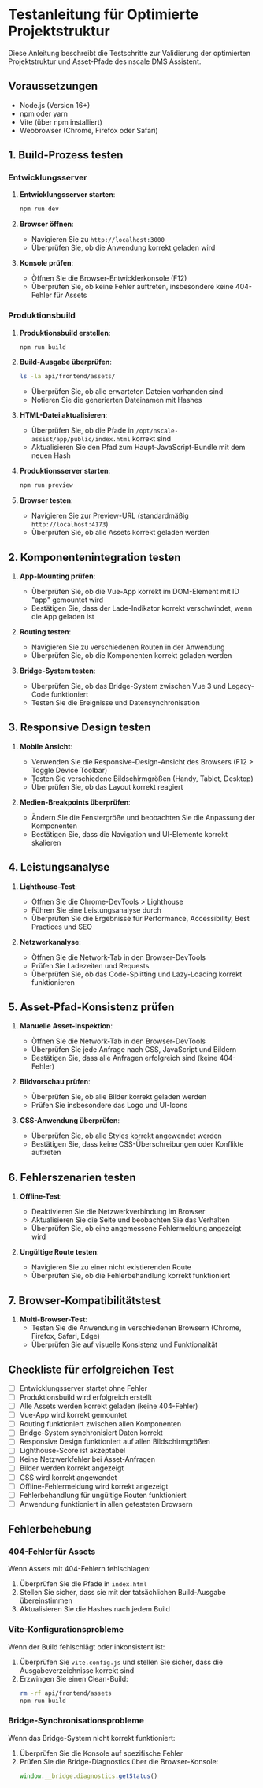 # Testanleitung für Optimierte Projektstruktur

Diese Anleitung beschreibt die Testschritte zur Validierung der optimierten Projektstruktur und Asset-Pfade des nscale DMS Assistent.

## Voraussetzungen

- Node.js (Version 16+)
- npm oder yarn
- Vite (über npm installiert)
- Webbrowser (Chrome, Firefox oder Safari)

## 1. Build-Prozess testen

### Entwicklungsserver

1. **Entwicklungsserver starten**:
   ```bash
   npm run dev
   ```

2. **Browser öffnen**:
   - Navigieren Sie zu `http://localhost:3000`
   - Überprüfen Sie, ob die Anwendung korrekt geladen wird

3. **Konsole prüfen**:
   - Öffnen Sie die Browser-Entwicklerkonsole (F12)
   - Überprüfen Sie, ob keine Fehler auftreten, insbesondere keine 404-Fehler für Assets

### Produktionsbuild

1. **Produktionsbuild erstellen**:
   ```bash
   npm run build
   ```

2. **Build-Ausgabe überprüfen**:
   ```bash
   ls -la api/frontend/assets/
   ```
   - Überprüfen Sie, ob alle erwarteten Dateien vorhanden sind
   - Notieren Sie die generierten Dateinamen mit Hashes

3. **HTML-Datei aktualisieren**:
   - Überprüfen Sie, ob die Pfade in `/opt/nscale-assist/app/public/index.html` korrekt sind
   - Aktualisieren Sie den Pfad zum Haupt-JavaScript-Bundle mit dem neuen Hash

4. **Produktionsserver starten**:
   ```bash
   npm run preview
   ```

5. **Browser testen**:
   - Navigieren Sie zur Preview-URL (standardmäßig `http://localhost:4173`)
   - Überprüfen Sie, ob alle Assets korrekt geladen werden

## 2. Komponentenintegration testen

1. **App-Mounting prüfen**:
   - Überprüfen Sie, ob die Vue-App korrekt im DOM-Element mit ID "app" gemountet wird
   - Bestätigen Sie, dass der Lade-Indikator korrekt verschwindet, wenn die App geladen ist

2. **Routing testen**:
   - Navigieren Sie zu verschiedenen Routen in der Anwendung
   - Überprüfen Sie, ob die Komponenten korrekt geladen werden

3. **Bridge-System testen**:
   - Überprüfen Sie, ob das Bridge-System zwischen Vue 3 und Legacy-Code funktioniert
   - Testen Sie die Ereignisse und Datensynchronisation

## 3. Responsive Design testen

1. **Mobile Ansicht**:
   - Verwenden Sie die Responsive-Design-Ansicht des Browsers (F12 > Toggle Device Toolbar)
   - Testen Sie verschiedene Bildschirmgrößen (Handy, Tablet, Desktop)
   - Überprüfen Sie, ob das Layout korrekt reagiert

2. **Medien-Breakpoints überprüfen**:
   - Ändern Sie die Fenstergröße und beobachten Sie die Anpassung der Komponenten
   - Bestätigen Sie, dass die Navigation und UI-Elemente korrekt skalieren

## 4. Leistungsanalyse

1. **Lighthouse-Test**:
   - Öffnen Sie die Chrome-DevTools > Lighthouse
   - Führen Sie eine Leistungsanalyse durch
   - Überprüfen Sie die Ergebnisse für Performance, Accessibility, Best Practices und SEO

2. **Netzwerkanalyse**:
   - Öffnen Sie die Network-Tab in den Browser-DevTools
   - Prüfen Sie Ladezeiten und Requests
   - Überprüfen Sie, ob das Code-Splitting und Lazy-Loading korrekt funktionieren

## 5. Asset-Pfad-Konsistenz prüfen

1. **Manuelle Asset-Inspektion**:
   - Öffnen Sie die Network-Tab in den Browser-DevTools
   - Überprüfen Sie jede Anfrage nach CSS, JavaScript und Bildern
   - Bestätigen Sie, dass alle Anfragen erfolgreich sind (keine 404-Fehler)

2. **Bildvorschau prüfen**:
   - Überprüfen Sie, ob alle Bilder korrekt geladen werden
   - Prüfen Sie insbesondere das Logo und UI-Icons

3. **CSS-Anwendung überprüfen**:
   - Überprüfen Sie, ob alle Styles korrekt angewendet werden
   - Bestätigen Sie, dass keine CSS-Überschreibungen oder Konflikte auftreten

## 6. Fehlerszenarien testen

1. **Offline-Test**:
   - Deaktivieren Sie die Netzwerkverbindung im Browser
   - Aktualisieren Sie die Seite und beobachten Sie das Verhalten
   - Überprüfen Sie, ob eine angemessene Fehlermeldung angezeigt wird

2. **Ungültige Route testen**:
   - Navigieren Sie zu einer nicht existierenden Route
   - Überprüfen Sie, ob die Fehlerbehandlung korrekt funktioniert

## 7. Browser-Kompatibilitätstest

1. **Multi-Browser-Test**:
   - Testen Sie die Anwendung in verschiedenen Browsern (Chrome, Firefox, Safari, Edge)
   - Überprüfen Sie auf visuelle Konsistenz und Funktionalität

## Checkliste für erfolgreichen Test

- [ ] Entwicklungsserver startet ohne Fehler
- [ ] Produktionsbuild wird erfolgreich erstellt
- [ ] Alle Assets werden korrekt geladen (keine 404-Fehler)
- [ ] Vue-App wird korrekt gemountet
- [ ] Routing funktioniert zwischen allen Komponenten
- [ ] Bridge-System synchronisiert Daten korrekt
- [ ] Responsive Design funktioniert auf allen Bildschirmgrößen
- [ ] Lighthouse-Score ist akzeptabel
- [ ] Keine Netzwerkfehler bei Asset-Anfragen
- [ ] Bilder werden korrekt angezeigt
- [ ] CSS wird korrekt angewendet
- [ ] Offline-Fehlermeldung wird korrekt angezeigt
- [ ] Fehlerbehandlung für ungültige Routen funktioniert
- [ ] Anwendung funktioniert in allen getesteten Browsern

## Fehlerbehebung

### 404-Fehler für Assets

Wenn Assets mit 404-Fehlern fehlschlagen:

1. Überprüfen Sie die Pfade in `index.html`
2. Stellen Sie sicher, dass sie mit der tatsächlichen Build-Ausgabe übereinstimmen
3. Aktualisieren Sie die Hashes nach jedem Build

### Vite-Konfigurationsprobleme

Wenn der Build fehlschlägt oder inkonsistent ist:

1. Überprüfen Sie `vite.config.js` und stellen Sie sicher, dass die Ausgabeverzeichnisse korrekt sind
2. Erzwingen Sie einen Clean-Build:
   ```bash
   rm -rf api/frontend/assets
   npm run build
   ```

### Bridge-Synchronisationsprobleme

Wenn das Bridge-System nicht korrekt funktioniert:

1. Überprüfen Sie die Konsole auf spezifische Fehler
2. Prüfen Sie die Bridge-Diagnostics über die Browser-Konsole:
   ```javascript
   window.__bridge.diagnostics.getStatus()
   ```